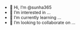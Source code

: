 - 👋 Hi, I’m @sunha365
- 👀 I’m interested in ...
- 🌱 I’m currently learning ...
- 💞️ I’m looking to collaborate on ...
